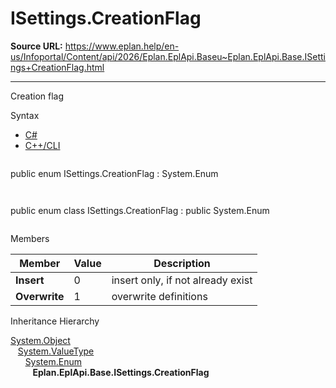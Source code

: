 # ISettings.CreationFlag

**Source URL:** https://www.eplan.help/en-us/Infoportal/Content/api/2026/Eplan.EplApi.Baseu~Eplan.EplApi.Base.ISettings+CreationFlag.html

---

Creation flag

Syntax

- [C#](#i-syntax-CS)
- [C++/CLI](#i-syntax-CPP2005)

```
```
public enum ISettings.CreationFlag : System.Enum
```
```

```
```
public enum class ISettings.CreationFlag : public System.Enum
```
```

Members

| Member | Value | Description |
| --- | --- | --- |
| **Insert** | 0 | insert only, if not already exist |
| **Overwrite** | 1 | overwrite definitions |

Inheritance Hierarchy

[System.Object](#)  
   [System.ValueType](#)  
      [System.Enum](#)  
         **Eplan.EplApi.Base.ISettings.CreationFlag**
